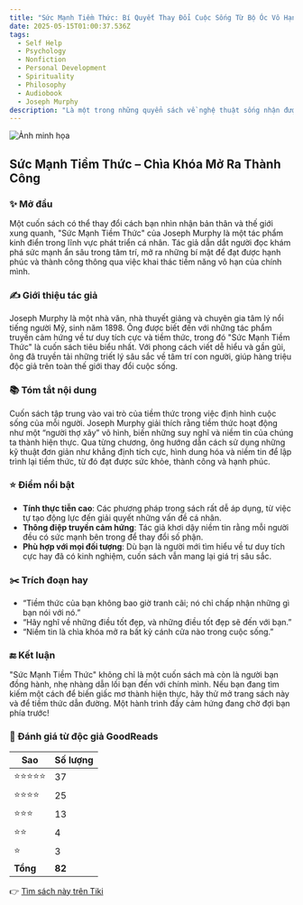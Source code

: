 ```yaml
---
title: "Sức Mạnh Tiềm Thức: Bí Quyết Thay Đổi Cuộc Sống Từ Bộ Óc Vô Hạn"
date: 2025-05-15T01:00:37.536Z
tags:
  - Self Help
  - Psychology
  - Nonfiction
  - Personal Development
  - Spirituality
  - Philosophy
  - Audiobook
  - Joseph Murphy
description: "Là một trong những quyển sách về nghệ thuật sống nhận được nhiều lời ngợi khen và bán chạy nhất mọi thời đại, Sức Mạnh Tiềm Thức đã giúp hàng triệu độc giả trên thế giới đạt được những mục tiêu quan trọng trong đời chỉ bằng một cách đơn giản là thay đổi tư duy.Sức Mạnh Tiềm Thức giới thiệu và giải thích các phương pháp tập trung tâm thức nhằm xoá bỏ những rào cản tiềm thức đã ngăn chúng ta đạt được những điều mình mong muốn.Sức Mạnh Tiềm Thức không những có khả năng truyền cảm hứng cho người đọc, mà nó còn rất thực tế vì được minh hoạ bằng những ví dụ sinh động trong cuộc sống hằng ngày. Từ đó, Sức Mạnh Tiềm Thức giúp độc giả vận dụng năng lực trí tuệ phi thường tiềm ẩn troing mỗi người để tạo dựng sự tự tin, xây dựng các mối quan hệ hoà hợp, đạt được thành công trong sự nghiệp, vượt qua những nỗi sợ hãi và ám ảnh, xua đi những thói quen tiêu cực, và thậm chí còn hướng dẫn cách ta chữa lành những vết thương về thể chất cũng như tâm hồn để có sự bình an, hạnh phúc trọn vẹn trong cuộc sống."
---
```


![Ảnh minh họa](https://images-na.ssl-images-amazon.com/images/S/compressed.photo.goodreads.com/books/1525782173i/18009243.jpg) 

## Sức Mạnh Tiềm Thức – Chìa Khóa Mở Ra Thành Công

### ✨ Mở đầu
Một cuốn sách có thể thay đổi cách bạn nhìn nhận bản thân và thế giới xung quanh, "Sức Mạnh Tiềm Thức" của Joseph Murphy là một tác phẩm kinh điển trong lĩnh vực phát triển cá nhân. Tác giả dẫn dắt người đọc khám phá sức mạnh ẩn sâu trong tâm trí, mở ra những bí mật để đạt được hạnh phúc và thành công thông qua việc khai thác tiềm năng vô hạn của chính mình. 

### ✍️ Giới thiệu tác giả
Joseph Murphy là một nhà văn, nhà thuyết giảng và chuyên gia tâm lý nổi tiếng người Mỹ, sinh năm 1898. Ông được biết đến với những tác phẩm truyền cảm hứng về tư duy tích cực và tiềm thức, trong đó "Sức Mạnh Tiềm Thức" là cuốn sách tiêu biểu nhất. Với phong cách viết dễ hiểu và gần gũi, ông đã truyền tải những triết lý sâu sắc về tâm trí con người, giúp hàng triệu độc giả trên toàn thế giới thay đổi cuộc sống.

### 📚 Tóm tắt nội dung
Cuốn sách tập trung vào vai trò của tiềm thức trong việc định hình cuộc sống của mỗi người. Joseph Murphy giải thích rằng tiềm thức hoạt động như một “người thợ xây” vô hình, biến những suy nghĩ và niềm tin của chúng ta thành hiện thực. Qua từng chương, ông hướng dẫn cách sử dụng những kỹ thuật đơn giản như khẳng định tích cực, hình dung hóa và niềm tin để lập trình lại tiềm thức, từ đó đạt được sức khỏe, thành công và hạnh phúc.

### ⭐ Điểm nổi bật
- **Tính thực tiễn cao**: Các phương pháp trong sách rất dễ áp dụng, từ việc tự tạo động lực đến giải quyết những vấn đề cá nhân.
- **Thông điệp truyền cảm hứng**: Tác giả khơi dậy niềm tin rằng mỗi người đều có sức mạnh bên trong để thay đổi số phận.
- **Phù hợp với mọi đối tượng**: Dù bạn là người mới tìm hiểu về tư duy tích cực hay đã có kinh nghiệm, cuốn sách vẫn mang lại giá trị sâu sắc.

### ✂️ Trích đoạn hay
- “Tiềm thức của bạn không bao giờ tranh cãi; nó chỉ chấp nhận những gì bạn nói với nó.”
- “Hãy nghĩ về những điều tốt đẹp, và những điều tốt đẹp sẽ đến với bạn.”
- “Niềm tin là chìa khóa mở ra bất kỳ cánh cửa nào trong cuộc sống.”

### 🔚 Kết luận
"Sức Mạnh Tiềm Thức" không chỉ là một cuốn sách mà còn là người bạn đồng hành, nhẹ nhàng dẫn lối bạn đến với chính mình. Nếu bạn đang tìm kiếm một cách để biến giấc mơ thành hiện thực, hãy thử mở trang sách này và để tiềm thức dẫn đường. Một hành trình đầy cảm hứng đang chờ đợi bạn phía trước!


### 💖 Đánh giá từ độc giả GoodReads

| Sao    | Số lượng |
|--------|----------|
| ⭐⭐⭐⭐⭐ | 37 |
| ⭐⭐⭐⭐ | 25 |
| ⭐⭐⭐ | 13 |
| ⭐⭐ | 4 |
| ⭐ | 3 |
| **Tổng** | **82** |


👉 [Tìm sách này trên Tiki](https://tiki.vn/search?q=S%E1%BB%A9c%20M%E1%BA%A1nh%20Ti%E1%BB%81m%20Th%E1%BB%A9c)